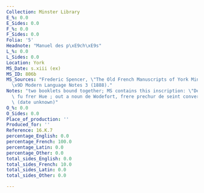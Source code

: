 ```yaml
---
Collection: Minster Library
E_%: 0.0
E_Sides: 0.0
F_%: 0.0
F_Sides: 0.0
Folia: '5'
Headnote: "Manuel des p\xE9ch\xE9s"
L_%: 0.0
L_Sides: 0.0
Location: York
MS_Date: s.xiii (ex)
MS_ID: 806b
MS_Sources: "Frederic Spencer, \"The Old French Manuscripts of York Minster Library,\"\
  \x9D Modern Language Notes 3 (1888)."
Notes: "two booklets bound together; MS contains this inscription: \"De Cauntebrige\
  \ fu frer Hue ; out a noun de Wodefort, frere prechur de seint conversaciun\"\x9D\
  \ (date unknown)"
O_%: 0.0
O_Sides: 0.0
Place_of_production: ''
Produced_for: ''
Reference: 16.K.7
percentage_English: 0.0
percentage_French: 100.0
percentage_Latin: 0.0
percentage_Other: 0.0
total_sides_English: 0.0
total_sides_French: 10.0
total_sides_Latin: 0.0
total_sides_Other: 0.0

---
```

